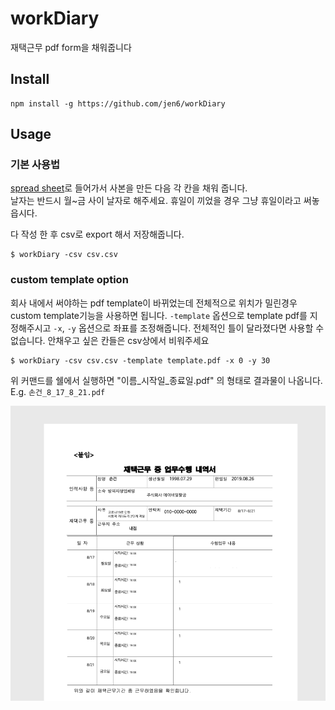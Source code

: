 # workDiary

재택근무 pdf form을 채워줍니다

## Install
```
npm install -g https://github.com/jen6/workDiary
```

## Usage

### 기본 사용법
[spread sheet](https://abit.ly/workdiary)로 들어가서 사본을 만든 다음 각 칸을 채워 줍니다.  
날자는 반드시 월~금 사이 날자로 해주세요. 휴일이 끼었을 경우 그냥 휴일이라고 써놓읍시다.

다 작성 한 후 csv로 export 해서 저장해줍니다.
```
$ workDiary -csv csv.csv
```

### custom template option
회사 내에서 써야하는 pdf template이 바뀌었는데 전체적으로 위치가 밀린경우 custom template기능을 사용하면 됩니다.
`-template` 옵션으로 template pdf를 지정해주시고 `-x`, `-y` 옵션으로 좌표를 조정해줍니다.
전체적인 틀이 달라졌다면 사용할 수 없습니다. 안채우고 싶은 칸들은 csv상에서 비워주세요
```
$ workDiary -csv csv.csv -template template.pdf -x 0 -y 30
```


위 커맨드를 쉘에서 실행하면 "이름_시작일_종료일.pdf" 의 형태로 결과물이 나옵니다.
E.g. `손건_8_17_8_21.pdf`

![](doc/example.png)
